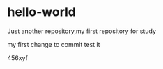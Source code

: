 # hello-world
Just another repository,my first repository for study

my first change to commit 
test it

456xyf
